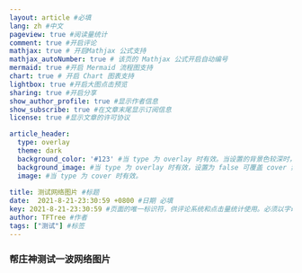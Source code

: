 ```yaml
---
layout: article #必填
lang: zh #中文
pageview: true #阅读量统计
comment: true #开启评论
mathjax: true # 开启Mathjax 公式支持
mathjax_autoNumber: true # 该页的 Mathjax 公式开启自动编号
mermaid: true #开启 Mermaid 流程图支持
chart: true # 开启 Chart 图表支持
lightbox: true #开启大图点击预览
sharing: true #开启分享
show_author_profile: true #显示作者信息
show_subscribe: true #在文章末尾显示订阅信息
license: true #显示文章的许可协议

article_header:
  type: overlay
  theme: dark
  background_color: '#123' #当 type 为 overlay 时有效。当设置的背景色较深时，你需要设置 theme 为 dark。
  background_image: #当 type 为 overlay 时有效，设置为 false 可覆盖 cover 禁止背景图片。
  image: #当 type 为 cover 时有效。
  
title: 测试网络图片 #标题
date:  2021-8-21-23:30:59 +0800 #日期 必填
key: 2021-8-21-23:30:59 #页面的唯一标识符，供评论系统和点击量统计使用。必须以字母（[A-Za-z]）开头，其后可以接若干字母、数字（[0-9]）、连字符（-）、下划线（_）、冒号（:）和小数点（.）。
author: TFTree #作者
tags: ["测试"] #标签
---
```


### 帮庄神测试一波网络图片




